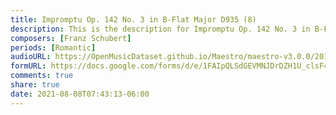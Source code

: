 ```yaml
---
title: Impromptu Op. 142 No. 3 in B-Flat Major D935 (8)
description: This is the description for Impromptu Op. 142 No. 3 in B-Flat Major D935 by Franz Schubert
composers: [Franz Schubert]
periods: [Romantic]
audioURL: https://OpenMusicDataset.github.io/Maestro/maestro-v3.0.0/2011/MIDI-Unprocessed_10_R2_2011_MID--AUDIO_R2-D3_10_Track10_wav.midi
formURL: https://docs.google.com/forms/d/e/1FAIpQLSdGEVMNJDrDZH1U_clsF4wWksWAlEW98vkk5ZfQEHXoW9rgPA/viewform
comments: true
share: true
date: 2021-08-08T07:43:13-06:00
---
```

